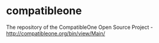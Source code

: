 compatibleone
=============

The repository of the CompatibleOne Open Source Project - http://compatibleone.org/bin/view/Main/